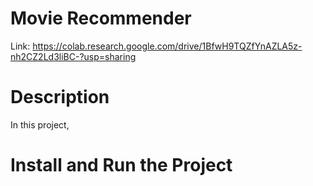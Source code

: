 # Movie Recommender
Link: https://colab.research.google.com/drive/1BfwH9TQZfYnAZLA5z-nh2CZ2Ld3liBC-?usp=sharing

# Description
In this project, 
# Install and Run the Project
